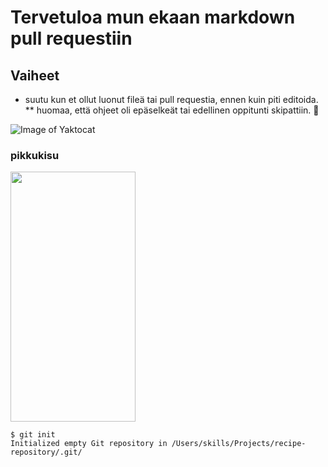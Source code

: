 # Tervetuloa mun ekaan markdown pull requestiin

## Vaiheet
* suutu kun et ollut luonut fileä tai pull requestia, ennen kuin piti editoida.
** huomaa, että ohjeet oli epäselkeät tai edellinen oppitunti skipattiin.
:pizza:

![Image of Yaktocat](https://octodex.github.com/images/yaktocat.png) 
### pikkukisu
<img src="https://octodex.github.com/images/yaktocat.png" width="200" height="400" />

```
$ git init
Initialized empty Git repository in /Users/skills/Projects/recipe-repository/.git/
```
